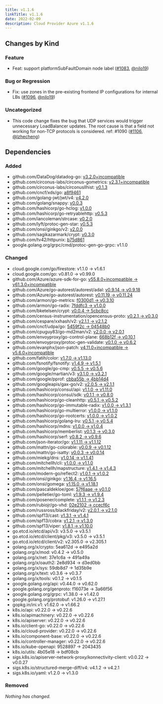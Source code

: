 ```yaml
---
title: v1.1.6
linkTitle: v1.1.6
date: 2022-02-09
description: Cloud Provider Azure v1.1.6
---
```



## Changes by Kind

### Feature

- Feat: support platformSubFaultDomain node label ([#1083](https://github.com/kubernetes-sigs/cloud-provider-azure/pull/1083), [@nilo19](https://github.com/nilo19))

### Bug or Regression

- Fix: use zones in the pre-existing frontend IP configurations for internal LBs ([#1096](https://github.com/kubernetes-sigs/cloud-provider-azure/pull/1096), [@nilo19](https://github.com/nilo19))

### Uncategorized

- This code change fixes the bug that UDP services would trigger unnecessary LoadBalancer updates. The root cause is that a field not working for non-TCP protocols is considered.
  ref: #1090 ([#1106](https://github.com/kubernetes-sigs/cloud-provider-azure/pull/1106), [@lzhecheng](https://github.com/lzhecheng))

## Dependencies

### Added
- github.com/DataDog/datadog-go: [v3.2.0+incompatible](https://github.com/DataDog/datadog-go/tree/v3.2.0)
- github.com/circonus-labs/circonus-gometrics: [v2.3.1+incompatible](https://github.com/circonus-labs/circonus-gometrics/tree/v2.3.1)
- github.com/circonus-labs/circonusllhist: [v0.1.3](https://github.com/circonus-labs/circonusllhist/tree/v0.1.3)
- github.com/cncf/xds/go: [a8f9461](https://github.com/cncf/xds/go/tree/a8f9461)
- github.com/golang-jwt/jwt/v4: [v4.2.0](https://github.com/golang-jwt/jwt/v4/tree/v4.2.0)
- github.com/golang/snappy: [v0.0.3](https://github.com/golang/snappy/tree/v0.0.3)
- github.com/hashicorp/go-hclog: [v1.0.0](https://github.com/hashicorp/go-hclog/tree/v1.0.0)
- github.com/hashicorp/go-retryablehttp: [v0.5.3](https://github.com/hashicorp/go-retryablehttp/tree/v0.5.3)
- github.com/iancoleman/strcase: [v0.2.0](https://github.com/iancoleman/strcase/tree/v0.2.0)
- github.com/lyft/protoc-gen-star: [v0.5.3](https://github.com/lyft/protoc-gen-star/tree/v0.5.3)
- github.com/onsi/ginkgo/v2: [v2.0.0](https://github.com/onsi/ginkgo/v2/tree/v2.0.0)
- github.com/sagikazarmark/crypt: [v0.3.0](https://github.com/sagikazarmark/crypt/tree/v0.3.0)
- github.com/tv42/httpunix: [b75d861](https://github.com/tv42/httpunix/tree/b75d861)
- google.golang.org/grpc/cmd/protoc-gen-go-grpc: v1.1.0

### Changed
- cloud.google.com/go/firestore: v1.1.0 → v1.6.1
- cloud.google.com/go: v0.81.0 → v0.99.0
- github.com/Azure/azure-sdk-for-go: [v55.8.0+incompatible → v61.3.0+incompatible](https://github.com/Azure/azure-sdk-for-go/compare/v55.8.0...v61.3.0)
- github.com/Azure/go-autorest/autorest/adal: [v0.9.14 → v0.9.18](https://github.com/Azure/go-autorest/autorest/adal/compare/v0.9.14...v0.9.18)
- github.com/Azure/go-autorest/autorest: [v0.11.19 → v0.11.24](https://github.com/Azure/go-autorest/autorest/compare/v0.11.19...v0.11.24)
- github.com/armon/go-metrics: [f0300d1 → v0.3.10](https://github.com/armon/go-metrics/compare/f0300d1...v0.3.10)
- github.com/armon/go-radix: [7fddfc3 → v1.0.0](https://github.com/armon/go-radix/compare/7fddfc3...v1.0.0)
- github.com/bketelsen/crypt: [v0.0.4 → 5cbc8cc](https://github.com/bketelsen/crypt/compare/v0.0.4...5cbc8cc)
- github.com/census-instrumentation/opencensus-proto: [v0.2.1 → v0.3.0](https://github.com/census-instrumentation/opencensus-proto/compare/v0.2.1...v0.3.0)
- github.com/cespare/xxhash/v2: [v2.1.1 → v2.1.2](https://github.com/cespare/xxhash/v2/compare/v2.1.1...v2.1.2)
- github.com/cncf/udpa/go: [5459f2c → 04548b0](https://github.com/cncf/udpa/go/compare/5459f2c...04548b0)
- github.com/cpuguy83/go-md2man/v2: [v2.0.0 → v2.0.1](https://github.com/cpuguy83/go-md2man/v2/compare/v2.0.0...v2.0.1)
- github.com/envoyproxy/go-control-plane: [668b12f → v0.10.1](https://github.com/envoyproxy/go-control-plane/compare/668b12f...v0.10.1)
- github.com/envoyproxy/protoc-gen-validate: [v0.1.0 → v0.6.2](https://github.com/envoyproxy/protoc-gen-validate/compare/v0.1.0...v0.6.2)
- github.com/evanphx/json-patch: [v4.11.0+incompatible → v5.6.0+incompatible](https://github.com/evanphx/json-patch/compare/v4.11.0...v5.6.0)
- github.com/fatih/color: [v1.7.0 → v1.13.0](https://github.com/fatih/color/compare/v1.7.0...v1.13.0)
- github.com/fsnotify/fsnotify: [v1.4.9 → v1.5.1](https://github.com/fsnotify/fsnotify/compare/v1.4.9...v1.5.1)
- github.com/google/go-cmp: [v0.5.5 → v0.5.6](https://github.com/google/go-cmp/compare/v0.5.5...v0.5.6)
- github.com/google/martian/v3: [v3.1.0 → v3.2.1](https://github.com/google/martian/v3/compare/v3.1.0...v3.2.1)
- github.com/google/pprof: [cbba55b → 4bb14d4](https://github.com/google/pprof/compare/cbba55b...4bb14d4)
- github.com/googleapis/gax-go/v2: [v2.0.5 → v2.1.1](https://github.com/googleapis/gax-go/v2/compare/v2.0.5...v2.1.1)
- github.com/hashicorp/consul/api: [v1.1.0 → v1.11.0](https://github.com/hashicorp/consul/api/compare/v1.1.0...v1.11.0)
- github.com/hashicorp/consul/sdk: [v0.1.1 → v0.8.0](https://github.com/hashicorp/consul/sdk/compare/v0.1.1...v0.8.0)
- github.com/hashicorp/go-cleanhttp: [v0.5.1 → v0.5.2](https://github.com/hashicorp/go-cleanhttp/compare/v0.5.1...v0.5.2)
- github.com/hashicorp/go-immutable-radix: [v1.0.0 → v1.3.1](https://github.com/hashicorp/go-immutable-radix/compare/v1.0.0...v1.3.1)
- github.com/hashicorp/go-multierror: [v1.0.0 → v1.1.0](https://github.com/hashicorp/go-multierror/compare/v1.0.0...v1.1.0)
- github.com/hashicorp/go-rootcerts: [v1.0.0 → v1.0.2](https://github.com/hashicorp/go-rootcerts/compare/v1.0.0...v1.0.2)
- github.com/hashicorp/golang-lru: [v0.5.1 → v0.5.4](https://github.com/hashicorp/golang-lru/compare/v0.5.1...v0.5.4)
- github.com/hashicorp/mdns: [v1.0.0 → v1.0.4](https://github.com/hashicorp/mdns/compare/v1.0.0...v1.0.4)
- github.com/hashicorp/memberlist: [v0.1.3 → v0.3.0](https://github.com/hashicorp/memberlist/compare/v0.1.3...v0.3.0)
- github.com/hashicorp/serf: [v0.8.2 → v0.9.6](https://github.com/hashicorp/serf/compare/v0.8.2...v0.9.6)
- github.com/json-iterator/go: [v1.1.11 → v1.1.12](https://github.com/json-iterator/go/compare/v1.1.11...v1.1.12)
- github.com/mattn/go-colorable: [v0.0.9 → v0.1.12](https://github.com/mattn/go-colorable/compare/v0.0.9...v0.1.12)
- github.com/mattn/go-isatty: [v0.0.3 → v0.0.14](https://github.com/mattn/go-isatty/compare/v0.0.3...v0.0.14)
- github.com/miekg/dns: [v1.0.14 → v1.1.41](https://github.com/miekg/dns/compare/v1.0.14...v1.1.41)
- github.com/mitchellh/cli: [v1.0.0 → v1.1.0](https://github.com/mitchellh/cli/compare/v1.0.0...v1.1.0)
- github.com/mitchellh/mapstructure: [v1.4.1 → v1.4.3](https://github.com/mitchellh/mapstructure/compare/v1.4.1...v1.4.3)
- github.com/modern-go/reflect2: [v1.0.1 → v1.0.2](https://github.com/modern-go/reflect2/compare/v1.0.1...v1.0.2)
- github.com/onsi/ginkgo: [v1.16.4 → v1.16.5](https://github.com/onsi/ginkgo/compare/v1.16.4...v1.16.5)
- github.com/onsi/gomega: [v1.15.0 → v1.18.1](https://github.com/onsi/gomega/compare/v1.15.0...v1.18.1)
- github.com/pascaldekloe/goe: [57f6aae → v0.1.0](https://github.com/pascaldekloe/goe/compare/57f6aae...v0.1.0)
- github.com/pelletier/go-toml: [v1.9.3 → v1.9.4](https://github.com/pelletier/go-toml/compare/v1.9.3...v1.9.4)
- github.com/posener/complete: [v1.1.1 → v1.2.3](https://github.com/posener/complete/compare/v1.1.1...v1.2.3)
- github.com/rubiojr/go-vhd: [02e2102 → ccecf6c](https://github.com/rubiojr/go-vhd/compare/02e2102...ccecf6c)
- github.com/russross/blackfriday/v2: [v2.0.1 → v2.1.0](https://github.com/russross/blackfriday/v2/compare/v2.0.1...v2.1.0)
- github.com/spf13/cast: [v1.3.1 → v1.4.1](https://github.com/spf13/cast/compare/v1.3.1...v1.4.1)
- github.com/spf13/cobra: [v1.2.1 → v1.3.0](https://github.com/spf13/cobra/compare/v1.2.1...v1.3.0)
- github.com/spf13/viper: [v1.8.1 → v1.10.0](https://github.com/spf13/viper/compare/v1.8.1...v1.10.0)
- go.etcd.io/etcd/api/v3: v3.5.0 → v3.5.1
- go.etcd.io/etcd/client/pkg/v3: v3.5.0 → v3.5.1
- go.etcd.io/etcd/client/v2: v2.305.0 → v2.305.1
- golang.org/x/crypto: 5ea612d → e495a2d
- golang.org/x/mod: v0.4.2 → v0.5.0
- golang.org/x/net: 37e1c6a → 491a49a
- golang.org/x/oauth2: 2e8d934 → d3ed0bb
- golang.org/x/sys: 59db8d7 → 1d35b9e
- golang.org/x/text: v0.3.6 → v0.3.7
- golang.org/x/tools: v0.1.2 → v0.1.5
- google.golang.org/api: v0.44.0 → v0.62.0
- google.golang.org/genproto: f16073e → 3a66f56
- google.golang.org/grpc: v1.38.0 → v1.42.0
- google.golang.org/protobuf: v1.26.0 → v1.27.1
- gopkg.in/ini.v1: v1.62.0 → v1.66.2
- k8s.io/api: v0.22.0 → v0.22.6
- k8s.io/apimachinery: v0.22.0 → v0.22.6
- k8s.io/apiserver: v0.22.0 → v0.22.6
- k8s.io/client-go: v0.22.0 → v0.22.6
- k8s.io/cloud-provider: v0.22.0 → v0.22.6
- k8s.io/component-base: v0.22.0 → v0.22.6
- k8s.io/controller-manager: v0.22.0 → v0.22.6
- k8s.io/kube-openapi: 9528897 → 2043435
- k8s.io/utils: 4b05e18 → bdf08cb
- sigs.k8s.io/apiserver-network-proxy/konnectivity-client: v0.0.22 → v0.0.27
- sigs.k8s.io/structured-merge-diff/v4: v4.1.2 → v4.2.1
- sigs.k8s.io/yaml: v1.2.0 → v1.3.0

### Removed
_Nothing has changed._
